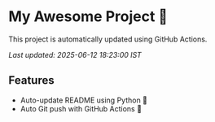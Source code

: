 # My Awesome Project 🚀

This project is automatically updated using GitHub Actions.

_Last updated: 2025-06-12 18:23:00 IST_

## Features
- Auto-update README using Python 🐍
- Auto Git push with GitHub Actions 🤖
